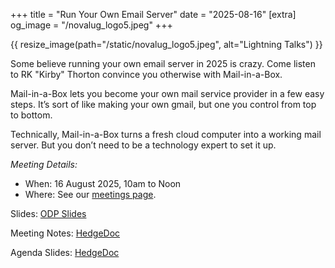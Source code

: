 +++
title = "Run Your Own Email Server"
date = "2025-08-16"
[extra]
og_image = "/novalug_logo5.jpeg"
+++

{{ resize_image(path="/static/novalug_logo5.jpeg", alt="Lightning Talks") }}

Some believe running your own email server in 2025 is crazy.
Come listen to RK "Kirby" Thorton convince you otherwise with
Mail-in-a-Box.

Mail-in-a-Box lets you become your own mail service provider in a
few easy steps. It’s sort of like making your own gmail, but one you control from top to bottom.

Technically, Mail-in-a-Box turns a fresh cloud computer into a
working mail server. But you don’t need to be a technology expert to set it up.

_Meeting Details:_
* When: 16 August 2025, 10am to Noon
* Where: See our [meetings page](/meetings).

Slides: [ODP Slides](/presentation_materials/16_aug_2025-run-email-server/MIAB.odp)

Meeting Notes: [HedgeDoc](https://hedge.novalug.org/cCCUWPdZTNSQS6byVOh5tw)

Agenda Slides: [HedgeDoc](https://hedge.novalug.org/p/UuV97dTpg#/12)
